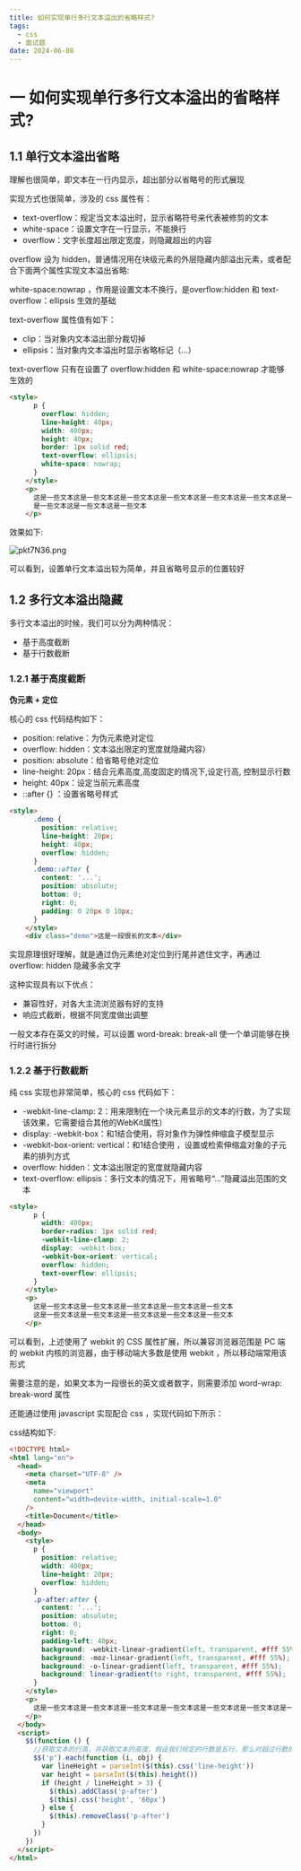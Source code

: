 ```yaml
---
title: 如何实现单行多行文本溢出的省略样式?
tags:
  - css
  - 面试题
date: 2024-06-08
---
```


# 一 如何实现单行多行文本溢出的省略样式?

## 1.1 单行文本溢出省略

理解也很简单，即⽂本在⼀⾏内显⽰，超出部分以省略号的形式展现

实现⽅式也很简单，涉及的 css 属性有：
- text-overflow：规定当⽂本溢出时，显⽰省略符号来代表被修剪的⽂本
- white-space：设置⽂字在⼀⾏显⽰，不能换⾏
- overflow：⽂字⻓度超出限定宽度，则隐藏超出的内容

overflow 设为 hidden，普通情况⽤在块级元素的外层隐藏内部溢出元素，或者配合下⾯两个属性实现⽂本溢出省略:

white-space:nowrap ，作⽤是设置⽂本不换⾏，是overflow:hidden 和 text-overflow：ellipsis ⽣效的基础

text-overflow 属性值有如下：
- clip：当对象内⽂本溢出部分裁切掉
- ellipsis：当对象内⽂本溢出时显⽰省略标记（...）

text-overflow 只有在设置了 overflow:hidden 和 white-space:nowrap 才能够⽣效的

```html
<style>
      p {
        overflow: hidden;
        line-height: 40px;
        width: 400px;
        height: 40px;
        border: 1px solid red;
        text-overflow: ellipsis;
        white-space: nowrap;
      }
    </style>
    <p>
      这是⼀些⽂本这是⼀些⽂本这是⼀些⽂本这是⼀些⽂本这是⼀些⽂本这是⼀些⽂本这是⼀些⽂本这
      是⼀些⽂本这是⼀些⽂本这是⼀些⽂本
    </p>
```

效果如下:

![pkt7N36.png](https://s21.ax1x.com/2024/06/08/pkt7N36.png)

可以看到，设置单⾏⽂本溢出较为简单，并且省略号显⽰的位置较好

## 1.2 多行文本溢出隐藏

多⾏⽂本溢出的时候，我们可以分为两种情况：
- 基于⾼度截断
- 基于⾏数截断

### 1.2.1 基于高度截断

**伪元素 + 定位**

核⼼的 css 代码结构如下：
- position: relative：为伪元素绝对定位
- overflow: hidden：⽂本溢出限定的宽度就隐藏内容）
- position: absolute：给省略号绝对定位
- line-height: 20px：结合元素⾼度,⾼度固定的情况下,设定⾏⾼, 控制显⽰⾏数
- height: 40px：设定当前元素⾼度
- ::after {} ：设置省略号样式

```html
<style>
      .demo {
        position: relative;
        line-height: 20px;
        height: 40px;
        overflow: hidden;
      }
      .demo::after {
        content: '...';
        position: absolute;
        bottom: 0;
        right: 0;
        padding: 0 20px 0 10px;
      }
    </style>
    <div class="demo">这是⼀段很⻓的⽂本</div>
```

实现原理很好理解，就是通过伪元素绝对定位到⾏尾并遮住⽂字，再通过 overflow: hidden 隐藏多余⽂字

这种实现具有以下优点：
- 兼容性好，对各⼤主流浏览器有好的⽀持
- 响应式截断，根据不同宽度做出调整

⼀般⽂本存在英⽂的时候，可以设置 word-break: break-all 使⼀个单词能够在换⾏时进⾏拆分

### 1.2.2 基于行数截断

纯 css 实现也⾮常简单，核⼼的 css 代码如下：
- -webkit-line-clamp: 2：⽤来限制在⼀个块元素显⽰的⽂本的⾏数，为了实现该效果，它需要组合其他的WebKit属性）
- display: -webkit-box：和1结合使⽤，将对象作为弹性伸缩盒⼦模型显⽰
- -webkit-box-orient: vertical：和1结合使⽤ ，设置或检索伸缩盒对象的⼦元素的排列⽅式
- overflow: hidden：⽂本溢出限定的宽度就隐藏内容
- text-overflow: ellipsis：多⾏⽂本的情况下，⽤省略号“…”隐藏溢出范围的⽂本

```html
<style>
      p {
        width: 400px;
        border-radius: 1px solid red;
        -webkit-line-clamp: 2;
        display: -webkit-box;
        -webkit-box-orient: vertical;
        overflow: hidden;
        text-overflow: ellipsis;
      }
    </style>
    <p>
      这是⼀些⽂本这是⼀些⽂本这是⼀些⽂本这是⼀些⽂本这是⼀些⽂本
      这是⼀些⽂本这是⼀些⽂本这是⼀些⽂本这是⼀些⽂本这是⼀些⽂本
    </p>
```

可以看到，上述使⽤了 webkit 的 CSS 属性扩展，所以兼容浏览器范围是 PC 端的 webkit 内核的浏览器，由于移动端⼤多数是使⽤ webkit ，所以移动端常⽤该形式

需要注意的是，如果⽂本为⼀段很⻓的英⽂或者数字，则需要添加 word-wrap: break-word 属性

还能通过使⽤ javascript 实现配合 css ，实现代码如下所⽰：

css结构如下:
```html
<!DOCTYPE html>
<html lang="en">
  <head>
    <meta charset="UTF-8" />
    <meta
      name="viewport"
      content="width=device-width, initial-scale=1.0"
    />
    <title>Document</title>
  </head>
  <body>
    <style>
      p {
        position: relative;
        width: 400px;
        line-height: 20px;
        overflow: hidden;
      }
      .p-after:after {
        content: '...';
        position: absolute;
        bottom: 0;
        right: 0;
        padding-left: 40px;
        background: -webkit-linear-gradient(left, transparent, #fff 55%);
        background: -moz-linear-gradient(left, transparent, #fff 55%);
        background: -o-linear-gradient(left, transparent, #fff 55%);
        background: linear-gradient(to right, transparent, #fff 55%);
      }
    </style>
    <p>
      这是⼀些⽂本这是⼀些⽂本这是⼀些⽂本这是⼀些⽂本这是⼀些⽂本这是⼀些⽂本这是⼀些⽂本这是⼀些⽂本这是⼀些⽂本这是⼀些⽂本这是⼀些⽂本这是⼀些⽂本这是⼀些⽂本这是⼀些⽂本这是⼀些⽂本这是⼀些⽂本这是⼀些⽂本这是⼀些⽂本这是⼀些⽂本这是⼀些⽂本这是⼀些⽂本这是⼀些⽂本这是⼀些⽂本这是⼀些⽂本这是⼀些⽂本这是⼀些⽂本这是⼀些⽂本这是⼀些⽂本这是⼀些⽂本这是⼀些⽂本这是⼀些⽂本这是⼀些⽂本这是⼀些⽂本这是⼀些⽂本这是⼀些⽂本这是⼀些⽂本这是⼀些⽂本这是⼀些⽂本这是⼀些⽂本这是⼀些⽂本
    </p>
  </body>
  <script>
    $$(function () {
      //获取⽂本的⾏⾼，并获取⽂本的⾼度，假设我们规定的⾏数是五⾏，那么对超过⾏数的部分进⾏限制⾼度，并加上省略号
      $$('p').each(function (i, obj) {
        var lineHeight = parseInt($(this).css('line-height'))
        var height = parseInt($(this).height())
        if (height / lineHeight > 3) {
          $(this).addClass('p-after')
          $(this).css('height', '60px')
        } else {
          $(this).removeClass('p-after')
        }
      })
    })
  </script>
</html>

```

